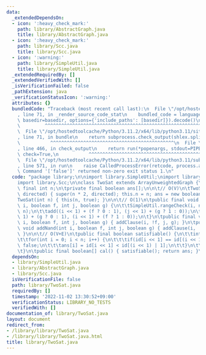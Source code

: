 ```yaml
---
data:
  _extendedDependsOn:
  - icon: ':heavy_check_mark:'
    path: library/AbstractGraph.java
    title: library/AbstractGraph.java
  - icon: ':heavy_check_mark:'
    path: library/Scc.java
    title: library/Scc.java
  - icon: ':warning:'
    path: library/SimpleUtil.java
    title: library/SimpleUtil.java
  _extendedRequiredBy: []
  _extendedVerifiedWith: []
  _isVerificationFailed: false
  _pathExtension: java
  _verificationStatusIcon: ':warning:'
  attributes: {}
  bundledCode: "Traceback (most recent call last):\n  File \"/opt/hostedtoolcache/Python/3.11.2/x64/lib/python3.11/site-packages/onlinejudge_verify/documentation/build.py\"\
    , line 71, in _render_source_code_stat\n    bundled_code = language.bundle(stat.path,\
    \ basedir=basedir, options={'include_paths': [basedir]}).decode()\n          \
    \         ^^^^^^^^^^^^^^^^^^^^^^^^^^^^^^^^^^^^^^^^^^^^^^^^^^^^^^^^^^^^^^^^^^^^^^^^^^^^^^^^^\n\
    \  File \"/opt/hostedtoolcache/Python/3.11.2/x64/lib/python3.11/site-packages/onlinejudge_verify/languages/user_defined.py\"\
    , line 71, in bundle\n    return subprocess.check_output(shlex.split(command))\n\
    \           ^^^^^^^^^^^^^^^^^^^^^^^^^^^^^^^^^^^^^^^^^^^^^\n  File \"/opt/hostedtoolcache/Python/3.11.2/x64/lib/python3.11/subprocess.py\"\
    , line 466, in check_output\n    return run(*popenargs, stdout=PIPE, timeout=timeout,\
    \ check=True,\n           ^^^^^^^^^^^^^^^^^^^^^^^^^^^^^^^^^^^^^^^^^^^^^^^^^^^^^^^^^\n\
    \  File \"/opt/hostedtoolcache/Python/3.11.2/x64/lib/python3.11/subprocess.py\"\
    , line 571, in run\n    raise CalledProcessError(retcode, process.args,\nsubprocess.CalledProcessError:\
    \ Command '['false']' returned non-zero exit status 1.\n"
  code: "package library;\n\nimport library.SimpleUtil;\nimport library.AbstractGraph;\n\
    import library.Scc;\n\nclass TwoSat extends ArrayUnweightedGraph {\n\tprivate\
    \ final int n;\n\tprivate final boolean ans[];\n\n\t// O(V)\n\tTwoSat(int n, boolean\
    \ directed) { super(n * 2, directed); this.n = n; ans = new boolean[n]; }\n\t\
    TwoSat(int n) { this(n, true); }\n\n\t// O(1)\n\tpublic final void addClause(int\
    \ i, boolean f, int j, boolean g) {\n\t\tSimpleUtil.rangeCheck(i, n);\n\t\tSimpleUtil.rangeCheck(j,\
    \ n);\n\t\tadd((i << 1) + (f ? 0 : 1), (j << 1) + (g ? 1 : 0));\n\t\tadd((j <<\
    \ 1) + (g ? 0 : 1), (i << 1) + (f ? 1 : 0));\n\t}\n\tpublic final void addImplication(int\
    \ i, boolean f, int j, boolean g) { addClause(i, !f, j, g); }\n\tpublic final\
    \ void addNand(int i, boolean f, int j, boolean g) { addClause(i, !f, j, !g);\
    \ }\n\n\t// O(V+E)\n\tpublic final boolean satisfiable() {\n\t\tint id[] = Scc.calIds(this);\n\
    \t\tfor(int i = 0; i < n; i++) {\n\t\t\tif(id[i << 1] == id[(i << 1) | 1]) return\
    \ false;\n\t\t\tans[i] = id[i << 1] < id[(i << 1) | 1];\n\t\t}\n\t\treturn true;\n\
    \t}\n\tpublic final boolean[] cal() { satisfiable(); return ans; }\n}"
  dependsOn:
  - library/SimpleUtil.java
  - library/AbstractGraph.java
  - library/Scc.java
  isVerificationFile: false
  path: library/TwoSat.java
  requiredBy: []
  timestamp: '2022-11-02 13:30:52+09:00'
  verificationStatus: LIBRARY_NO_TESTS
  verifiedWith: []
documentation_of: library/TwoSat.java
layout: document
redirect_from:
- /library/library/TwoSat.java
- /library/library/TwoSat.java.html
title: library/TwoSat.java
---
```

